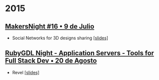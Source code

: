 # 2015

## [MakersNight #16 • 9 de Julio](http://makersgdl.com/)

- Social Networks for 3D designs sharing  [[slides]](http://go-talks.appspot.com/github.com/argandas/talks/2015/makersnight16.slide)

## [RubyGDL Night - Application Servers - Tools for Full Stack Dev • 20 de Agosto](http://www.meetup.com/es/RubyGDL/events/224634578/)

- Revel  [[slides]](http://go-talks.appspot.com/github.com/argandas/talks/2015/revel-AppServer.slide)